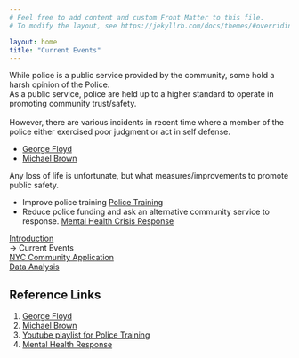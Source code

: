 ```yaml
---
# Feel free to add content and custom Front Matter to this file.
# To modify the layout, see https://jekyllrb.com/docs/themes/#overriding-theme-defaults

layout: home
title: "Current Events"
---
```

While police is a public service provided by the community, some hold a harsh opinion of the Police.
<br>
As a public service, police are held up to a higher standard to operate in promoting community trust/safety.
<br>
<br>
However, there are various incidents in recent time where a member of the police either exercised poor judgment or act in self defense.  

* [George Floyd](https://en.wikipedia.org/wiki/George_Floyd)
* [Michael Brown](https://en.wikipedia.org/wiki/Shooting_of_Michael_Brown)

Any loss of life is unfortunate, but what measures/improvements to promote public safety.  

* Improve police training [Police Training](https://www.youtube.com/playlist?list=PLFE3YAP2b_fTnKoxCirhzjGiYOXOpw_7r)
* Reduce police funding and ask an alternative community service to response. [Mental Health Crisis Response][Mental Health Crisis Response]

[Mental Health Crisis Response]: https://www.thecity.nyc/2022/7/18/23267193/mental-health-911-b-heard-teams

<div id="navigationSide">
    <a href="/">Introduction</a>
    <br>
    <a disabled> -> Current Events</a>
    <br>
    <a href="/projects/ait722/application/">NYC Community Application</a>
    <br>
    <a href="/projects/ait722/application/analysis">Data Analysis</a>
</div>
<div id="referenceLinks">
    <h2>Reference Links</h2>
    <ol>
        <li>
            <a href="https://en.wikipedia.org/wiki/George_Floyd" title="George Floyd Wiki">George Floyd</a>
        </li>
        <li>
            <a href="https://en.wikipedia.org/wiki/Shooting_of_Michael_Brown" title="Michael Brown Wiki">Michael Brown</a>
        </li>
        <li>
            <a href="https://www.youtube.com/playlist?list=PLFE3YAP2b_fTnKoxCirhzjGiYOXOpw_7r" title="Youtube Playlist for Police Training Videos">Youtube playlist for Police Training</a>
        </li>
        <li>
            <a href="https://www.thecity.nyc/2022/7/18/23267193/mental-health-911-b-heard-teams" title="The City-News Article: Non-Cop Response Teams Handled Just 16% of 911 Mental Health Crisis Calls">Mental Health Response</a>
        </li>
    </ol>
</div>

<script>
    $(document).ready(() => {
        var toc = $("#navigationSide");
        if (toc != null)
        {
            var nav = $("div.col-md-2");
            toc.prependTo(nav);
        }

        var ref = $("#referenceLinks");
        if (ref != null)
        {
            var nav = $("div.col-md-2");
            ref.appendTo(nav);
        }        
        return;
    });

</script>